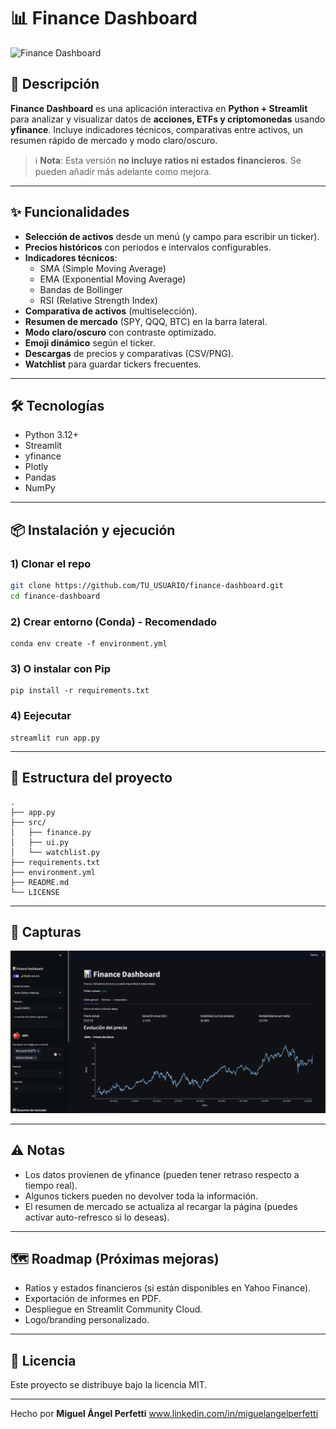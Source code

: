 # 📊 Finance Dashboard

![Finance Dashboard](https://via.placeholder.com/1000x400?text=Finance+Dashboard+Preview)

## 🚀 Descripción
**Finance Dashboard** es una aplicación interactiva en **Python + Streamlit** para analizar y visualizar datos de **acciones, ETFs y criptomonedas** usando **yfinance**. Incluye indicadores técnicos, comparativas entre activos, un resumen rápido de mercado y modo claro/oscuro.

> ℹ️ **Nota**: Esta versión **no incluye ratios ni estados financieros**. Se pueden añadir más adelante como mejora.

---

## ✨ Funcionalidades

- **Selección de activos** desde un menú (y campo para escribir un ticker).
- **Precios históricos** con periodos e intervalos configurables.
- **Indicadores técnicos**:
  - SMA (Simple Moving Average)
  - EMA (Exponential Moving Average)
  - Bandas de Bollinger
  - RSI (Relative Strength Index)
- **Comparativa de activos** (multiselección).
- **Resumen de mercado** (SPY, QQQ, BTC) en la barra lateral.
- **Modo claro/oscuro** con contraste optimizado.
- **Emoji dinámico** según el ticker.
- **Descargas** de precios y comparativas (CSV/PNG).
- **Watchlist** para guardar tickers frecuentes.

---

## 🛠 Tecnologías

- Python 3.12+
- Streamlit
- yfinance
- Plotly
- Pandas
- NumPy

---

## 📦 Instalación y ejecución

### 1) Clonar el repo
```bash
git clone https://github.com/TU_USUARIO/finance-dashboard.git
cd finance-dashboard
```

### 2) Crear entorno (Conda) - Recomendado
```
conda env create -f environment.yml
```

### 3) O instalar con Pip
```
pip install -r requirements.txt
```

### 4) Eejecutar
```
streamlit run app.py
```

---

## 📂 Estructura del proyecto
```
.
├── app.py
├── src/
│   ├── finance.py
│   ├── ui.py
│   └── watchlist.py
├── requirements.txt
├── environment.yml
├── README.md
└── LICENSE
```


---

## 📸 Capturas
![Modo Oscuro](https://github.com/PERFETTI00/finance-dashboard/blob/main/Captura%20de%20pantalla%202025-08-11%20a%20las%200.28.27.png)

---

## ⚠️ Notas
- Los datos provienen de yfinance (pueden tener retraso respecto a tiempo real).
- Algunos tickers pueden no devolver toda la información.
- El resumen de mercado se actualiza al recargar la página (puedes activar auto-refresco si lo deseas).

---

## 🗺️ Roadmap (Próximas mejoras)
- Ratios y estados financieros (si están disponibles en Yahoo Finance).
- Exportación de informes en PDF.
- Despliegue en Streamlit Community Cloud.
- Logo/branding personalizado.

---

## 📄 Licencia
Este proyecto se distribuye bajo la licencia MIT.

---

Hecho por **Miguel Ángel Perfetti** www.linkedin.com/in/miguelangelperfetti
